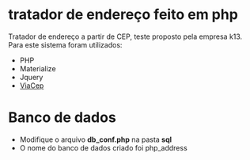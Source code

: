 # tratador de endereço feito em php
Tratador de endereço a partir de CEP, teste proposto pela empresa k13. Para este sistema foram utilizados:
* PHP
* Materialize
* Jquery
* [ViaCep](https://viacep.com.br/) 


# Banco de dados
+ Modifique o arquivo **db_conf.php** na pasta **sql**
+ O nome do banco de dados criado foi php_address